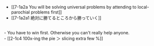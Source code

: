 - [[7-1a2a You will be solving universal problems by attending to local-parochial problems first]]
- [[7-1a2a1 絶対に勝てるところから勝っていく]]
<br>
- You have to win first. Otherwise you can't really help anyone.
<br>
- [[2-1c4 100x-ing the pie ＞ slicing extra few %]]
